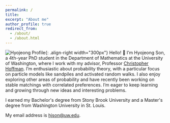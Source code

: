 ```yaml
---
permalink: /
title: 
excerpt: "About me"
author_profile: true
redirect_from: 
  - /about/
  - /about.html
---
```



![Hyojeong Profile](hprofiles.png){: .align-right width="300px"}
Hello! 👋 I’m Hyojeong Son, a 4th-year PhD student in the Department of Mathematics at the University of Washington, where I work with my advisor, Professor [Christopher Hoffman](http://sites.math.washington.edu/~hoffman/). I’m enthusiastic about probability theory, with a particular focus on particle models like sandpiles and activated random walks. I also enjoy exploring other areas of probability and have recently been working on stable matchings with correlated preferences. I’m eager to keep learning and growing through new ideas and interesting problems.

I earned my Bachelor's degree from Stony Brook University and a Master's degree from Washington University in St. Louis. 

My email address is [hjson@uw.edu](mailto:hjson@uw.edu).
